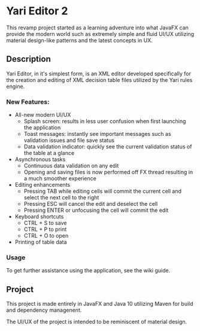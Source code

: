 # Yari Editor 2

This revamp project started as a learning adventure into what JavaFX can provide the modern world such as extremely simple and fluid UI/UX utilizing material design-like patterns and the latest concepts in UX.

## Description

Yari Editor, in it's simplest form, is an XML editor developed specifically for the creation and editing of XML decision table files utilized by the Yari rules engine.

### New Features:

* All-new modern UI/UX
  * Splash screen: results in less user confusion when first launching the application
  * Toast messages: instantly see important messages such as validation issues and file save status
  * Data validation indicator: quickly see the current validation status of the table at a glance
* Asynchronous tasks
  * Continuous data validation on any edit 
  * Opening and saving files is now performed off FX thread resulting in a much smoother experience
* Editing enhancements
  * Pressing TAB while editing cells will commit the current cell and select the next cell to the right
  * Pressing ESC will cancel the edit and deselect the cell
  * Pressing ENTER or unfocusing the cell will commit the edit
* Keyboard shortcuts
  * CTRL + S to save
  * CTRL + P to print
  * CTRL + O to open
* Printing of table data  

### Usage
To get further assistance using the application, see the wiki guide.

## Project

This project is made entirely in JavaFX and Java 10 utilizing Maven for build and dependency managenent.

The UI/UX of the project is intended to be reminiscent of material design.